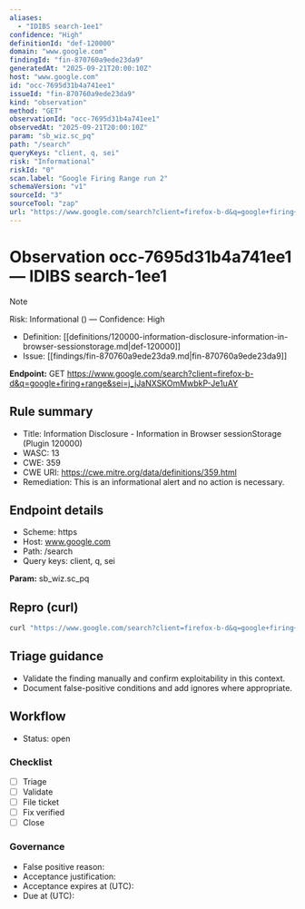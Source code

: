 ```yaml
---
aliases:
  - "IDIBS search-1ee1"
confidence: "High"
definitionId: "def-120000"
domain: "www.google.com"
findingId: "fin-870760a9ede23da9"
generatedAt: "2025-09-21T20:00:10Z"
host: "www.google.com"
id: "occ-7695d31b4a741ee1"
issueId: "fin-870760a9ede23da9"
kind: "observation"
method: "GET"
observationId: "occ-7695d31b4a741ee1"
observedAt: "2025-09-21T20:00:10Z"
param: "sb_wiz.sc_pq"
path: "/search"
queryKeys: "client, q, sei"
risk: "Informational"
riskId: "0"
scan.label: "Google Firing Range run 2"
schemaVersion: "v1"
sourceId: "3"
sourceTool: "zap"
url: "https://www.google.com/search?client=firefox-b-d&q=google+firing+range&sei=j_jJaNXSKOmMwbkP-Je1uAY"
---
```


# Observation occ-7695d31b4a741ee1 — IDIBS search-1ee1

> [!Note]
> Risk: Informational () — Confidence: High

- Definition: [[definitions/120000-information-disclosure-information-in-browser-sessionstorage.md|def-120000]]
- Issue: [[findings/fin-870760a9ede23da9.md|fin-870760a9ede23da9]]

**Endpoint:** GET https://www.google.com/search?client=firefox-b-d&q=google+firing+range&sei=j_jJaNXSKOmMwbkP-Je1uAY

## Rule summary

- Title: Information Disclosure - Information in Browser sessionStorage (Plugin 120000)
- WASC: 13
- CWE: 359
- CWE URI: https://cwe.mitre.org/data/definitions/359.html
- Remediation: This is an informational alert and no action is necessary.

## Endpoint details

- Scheme: https
- Host: www.google.com
- Path: /search
- Query keys: client, q, sei

**Param:** sb_wiz.sc_pq

## Repro (curl)

```bash
curl "https://www.google.com/search?client=firefox-b-d&q=google+firing+range&sei=j_jJaNXSKOmMwbkP-Je1uAY"
```

## Triage guidance

- Validate the finding manually and confirm exploitability in this context.
- Document false-positive conditions and add ignores where appropriate.

## Workflow

- Status: open

### Checklist

- [ ] Triage
- [ ] Validate
- [ ] File ticket
- [ ] Fix verified
- [ ] Close

### Governance

- False positive reason: 
- Acceptance justification: 
- Acceptance expires at (UTC): 
- Due at (UTC): 

